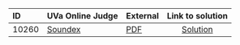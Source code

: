 | ID | UVa Online Judge | External | Link to solution |
|:---|:---|:---|:---:|
| 10260 | [Soundex](https://onlinejudge.org/index.php?option=com_onlinejudge&Itemid=8&category=623&page=show_problem&problem=1201) | [PDF](https://onlinejudge.org/external/102/10260.pdf) | [Solution](https://github.com/versenyi98/uva-solutions/tree/main/solutions/10260%20-%20Soundex)|
